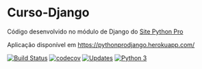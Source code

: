 # Curso-Django

Código desenvolvido no módulo de Django do [Site Python Pro](www.python.pro.br)

Aplicação disponível em https://pythonprodjango.herokuapp.com/

[![Build Status](https://travis-ci.org/pythonprobr/curso-django.svg?branch=master)](https://travis-ci.org/pythonprobr/curso-django)
[![codecov](https://codecov.io/gh/pythonprobr/curso-django/branch/master/graph/badge.svg)](https://codecov.io/gh/pythonprobr/curso-django)
[![Updates](https://pyup.io/repos/github/pythonprobr/curso-django/shield.svg)](https://pyup.io/repos/github/pythonprobr/curso-django/)
[![Python 3](https://pyup.io/repos/github/pythonprobr/curso-django/python-3-shield.svg)](https://pyup.io/repos/github/pythonprobr/curso-django/)

